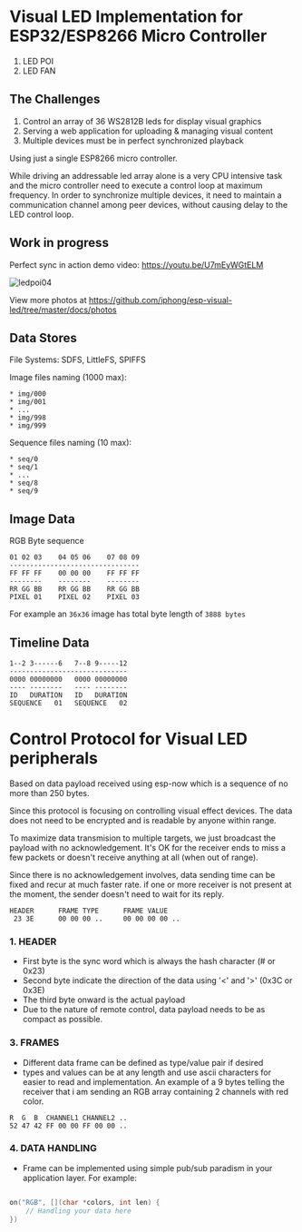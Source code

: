 # Visual LED Implementation for ESP32/ESP8266 Micro Controller

1. LED POI
2. LED FAN

## The Challenges

1. Control an array of 36 WS2812B leds for display visual graphics
2. Serving a web application for uploading & managing visual content
3. Multiple devices must be in perfect synchronized playback

Using just a single ESP8266 micro controller.

While driving an addressable led array alone is a very CPU intensive
task and the micro controller need to execute a control loop at maximum
frequency. In order to synchronize multiple devices, it need to maintain
a communication channel among peer devices, without causing delay to the
LED control loop.

## Work in progress

Perfect sync in action demo video: https://youtu.be/U7mEyWGtELM

![ledpoi04](https://raw.githubusercontent.com/iphong/esp-visual-led/master/docs/photos/ledpoi04.JPG "Led POI 04")

View more photos at https://github.com/iphong/esp-visual-led/tree/master/docs/photos

## Data Stores

File Systems: SDFS, LittleFS, SPIFFS

Image files naming (1000 max):
    
    * img/000
    * img/001
    * ...
    * img/998
    * img/999

Sequence files naming (10 max):

    * seq/0
    * seq/1
    * ...
    * seq/8
    * seq/9


## Image Data

RGB Byte sequence

```
01 02 03    04 05 06    07 08 09
--------------------------------
FF FF FF    00 00 00    FF FF FF
--------    --------    --------
RR GG BB    RR GG BB    RR GG BB
PIXEL 01    PIXEL 02    PIXEL 03
```
For example an `36x36` image has total byte length of `3888 bytes`

## Timeline Data

```
1--2 3------6   7--8 9-----12
-----------------------------
0000 00000000   0000 00000000
---- --------   ---- --------
ID   DURATION   ID   DURATION
SEQUENCE   01   SEQUENCE   02
```
# Control Protocol for Visual LED peripherals

Based on data payload received using esp-now which is a sequence of no more than 250 bytes.

Since this protocol is focusing on controlling visual effect devices. The data does not need to be encrypted and is readable by anyone within range.

To maximize data transmision to multiple targets, we just broadcast the payload with no acknowledgement. It's OK for the receiver ends to miss a few packets or doesn't receive anything at all (when out of range).

Since there is no acknowledgement involves, data sending time can be fixed and recur at much faster rate. if one or more receiver is not present at the moment, the sender doesn't need to wait for its reply.

```
HEADER      FRAME TYPE      FRAME VALUE
 23 3E      00 00 00 ..     00 00 00 00 ..
```

### 1. HEADER

* First byte is the sync word which is always the hash character (# or 0x23)
* Second byte indicate the direction of the data using '<' and '>' (0x3C or 0x3E)
* The third byte onward is the actual payload
* Due to the nature of remote control, data payload needs to be as compact as possible.

### 3. FRAMES

* Different data frame can be defined as type/value pair if desired
* types and values can be at any length and use ascii characters for easier
to read and implementation. An example of a 9 bytes telling the receiver that i am sending an RGB array containing 2 channels with red color.
```
R  G  B  CHANNEL1 CHANNEL2 ..
52 47 42 FF 00 00 FF 00 00 ..
```

### 4. DATA HANDLING

* Frame can be implemented using simple pub/sub paradism in your application layer. For example:
```c++

on("RGB", [](char *colors, int len) {
    // Handling your data here
})
```
